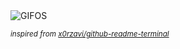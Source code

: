 <div align="justify">
<picture>
    <source media="(prefers-color-scheme: dark)" srcset="https://i.ibb.co/FL7TX4H5/output-gif.gif">
    <source media="(prefers-color-scheme: light)" srcset="https://i.ibb.co/FL7TX4H5/output-gif.gif">
    <img alt="GIFOS" src="https://i.ibb.co/FL7TX4H5/output-gif.gif">
</picture>

<sub><i>inspired from [x0rzavi/github-readme-terminal](https://github.com/x0rzavi/github-readme-terminal)</i></sub>

</div>

<!-- Image deletion URL: https://ibb.co/xt5TYqF1/2bf7eb8e5156b76e4f9b8543d6796f2b -->